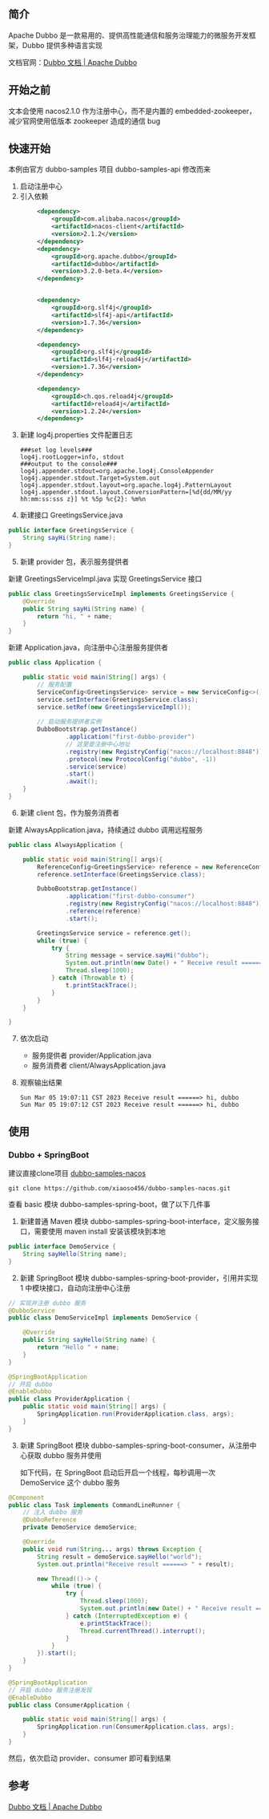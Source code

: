 ## 简介

Apache Dubbo 是一款易用的、提供高性能通信和服务治理能力的微服务开发框架，Dubbo 提供多种语言实现

文档官网：[Dubbo 文档 | Apache Dubbo](https://cn.dubbo.apache.org/zh-cn/overview/home/#)

## 开始之前

文本会使用 nacos2.1.0 作为注册中心，而不是内置的 embedded-zookeeper，减少官网使用低版本 zookeeper 造成的通信 bug

## 快速开始

本例由官方 dubbo-samples 项目 dubbo-samples-api 修改而来

1. 启动注册中心
2. 引入依赖

```xml
        <dependency>
            <groupId>com.alibaba.nacos</groupId>
            <artifactId>nacos-client</artifactId>
            <version>2.1.2</version>
        </dependency>
        <dependency>
            <groupId>org.apache.dubbo</groupId>
            <artifactId>dubbo</artifactId>
            <version>3.2.0-beta.4</version>
        </dependency>


        <dependency>
            <groupId>org.slf4j</groupId>
            <artifactId>slf4j-api</artifactId>
            <version>1.7.36</version>
        </dependency>

        <dependency>
            <groupId>org.slf4j</groupId>
            <artifactId>slf4j-reload4j</artifactId>
            <version>1.7.36</version>
        </dependency>

        <dependency>
            <groupId>ch.qos.reload4j</groupId>
            <artifactId>reload4j</artifactId>
            <version>1.2.24</version>
        </dependency>
```

3. 新建 log4j.properties 文件配置日志

   ```properties
   ###set log levels###
   log4j.rootLogger=info, stdout
   ###output to the console###
   log4j.appender.stdout=org.apache.log4j.ConsoleAppender
   log4j.appender.stdout.Target=System.out
   log4j.appender.stdout.layout=org.apache.log4j.PatternLayout
   log4j.appender.stdout.layout.ConversionPattern=[%d{dd/MM/yy hh:mm:ss:sss z}] %t %5p %c{2}: %m%n
   ```

4. 新建接口 GreetingsService.java

```java
public interface GreetingsService {
    String sayHi(String name);
}
```

5. 新建 provider 包，表示服务提供者

新建 GreetingsServiceImpl.java 实现 GreetingsService 接口

```java
public class GreetingsServiceImpl implements GreetingsService {
    @Override
    public String sayHi(String name) {
        return "hi, " + name;
    }
}
```

新建 Application.java，向注册中心注册服务提供者

```java
public class Application {

    public static void main(String[] args) {
        // 服务配置
        ServiceConfig<GreetingsService> service = new ServiceConfig<>();
        service.setInterface(GreetingsService.class);
        service.setRef(new GreetingsServiceImpl());
        
        // 启动服务提供者实例
        DubboBootstrap.getInstance()
                .application("first-dubbo-provider")
                // 这里是注册中心地址
                .registry(new RegistryConfig("nacos://localhost:8848"))
                .protocol(new ProtocolConfig("dubbo", -1))
                .service(service)
                .start()
                .await();
    }
}

```

6. 新建 client 包，作为服务消费者

新建 AlwaysApplication.java，持续通过 dubbo 调用远程服务

```java
public class AlwaysApplication {

    public static void main(String[] args){
        ReferenceConfig<GreetingsService> reference = new ReferenceConfig<>();
        reference.setInterface(GreetingsService.class);

        DubboBootstrap.getInstance()
                .application("first-dubbo-consumer")
                .registry(new RegistryConfig("nacos://localhost:8848"))
                .reference(reference)
                .start();

        GreetingsService service = reference.get();
        while (true) {
            try {
                String message = service.sayHi("dubbo");
                System.out.println(new Date() + " Receive result ======> " + message);
                Thread.sleep(1000);
            } catch (Throwable t) {
                t.printStackTrace();
            }
        }
    }

}
```

7. 依次启动

   + 服务提供者 provider/Application.java
   + 服务消费者 client/AlwaysApplication.java

8. 观察输出结果

   ```
   Sun Mar 05 19:07:11 CST 2023 Receive result ======> hi, dubbo
   Sun Mar 05 19:07:12 CST 2023 Receive result ======> hi, dubbo
   ```

## 使用

###  Dubbo + SpringBoot

建议直接clone项目 [dubbo-samples-nacos](https://github.com/xiaoso456/dubbo-samples-nacos/tree/master) 

```
git clone https://github.com/xiaoso456/dubbo-samples-nacos.git
```

查看 basic 模块 dubbo-samples-spring-boot，做了以下几件事

1. 新建普通 Maven 模块 dubbo-samples-spring-boot-interface，定义服务接口，需要使用 maven install 安装该模块到本地

```java
public interface DemoService {
    String sayHello(String name);
}
```

2. 新建 SpringBoot 模块 dubbo-samples-spring-boot-provider，引用并实现 1 中模块接口，自动向注册中心注册

```java
// 实现并注册 dubbo 服务
@DubboService
public class DemoServiceImpl implements DemoService {

    @Override
    public String sayHello(String name) {
        return "Hello " + name;
    }
}
```

```java
@SpringBootApplication
// 开启 dubbo
@EnableDubbo
public class ProviderApplication {
    public static void main(String[] args) {
        SpringApplication.run(ProviderApplication.class, args);
    }
}
```

3. 新建 SpringBoot 模块 dubbo-samples-spring-boot-consumer，从注册中心获取 dubbo 服务并使用

   如下代码，在 SpringBoot 启动后开启一个线程，每秒调用一次 DemoService 这个 dubbo 服务

```java
@Component
public class Task implements CommandLineRunner {
    // 注入 dubbo 服务
    @DubboReference
    private DemoService demoService;

    @Override
    public void run(String... args) throws Exception {
        String result = demoService.sayHello("world");
        System.out.println("Receive result ======> " + result);

        new Thread(()-> {
            while (true) {
                try {
                    Thread.sleep(1000);
                    System.out.println(new Date() + " Receive result ======> " + demoService.sayHello("world"));
                } catch (InterruptedException e) {
                    e.printStackTrace();
                    Thread.currentThread().interrupt();
                }
            }
        }).start();
    }
}
```

```java
@SpringBootApplication
// 开启 dubbo 服务注册发现
@EnableDubbo
public class ConsumerApplication {

    public static void main(String[] args) {
        SpringApplication.run(ConsumerApplication.class, args);
    }
}
```

然后，依次启动 provider、consumer 即可看到结果

## 参考

[Dubbo 文档 | Apache Dubbo](https://cn.dubbo.apache.org/zh-cn/overview/home/#)